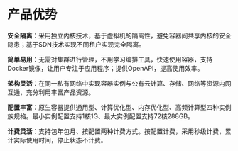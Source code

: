 # 产品优势

**安全隔离**：采用独立内核技术，基于虚拟机的隔离性，避免容器间共享内核的安全隐患；基于SDN技术实现不同租户实现完全隔离。

**简单易用**：无需对集群进行管理，不用学习编排工具，快速使用容器，支持Docker镜像，让用户专注于应用程序；提供OpenAPI，提高使用效率。

**架构灵活**：在同一私有网络中实现容器实例与公有云计算、存储、网络等资源内网互通，充分利用丰富产品资源。

**配置丰富**：原生容器提供通用型、计算优化型、内存优化型、高频计算型四种实例族规格。最小实例配置支持1核1G、最大实例配置支持72核288GB。

**计费灵活**：支持包年包月、按配置两种计费方式。按配置计费，采用秒级计费，累计实际使用时间，停止状态不计费。

